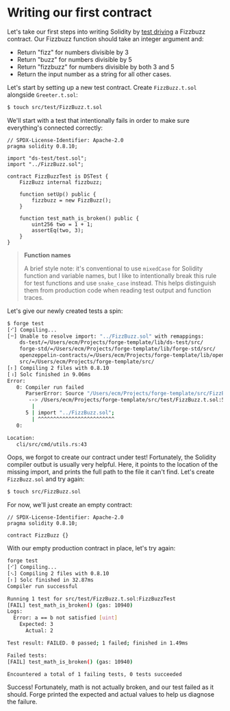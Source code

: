 # Writing our first contract
Let's take our first steps into writing Solidity by [test driving](http://wiki.c2.com/?TestDrivenDevelopment) a Fizzbuzz contract. Our Fizzbuzz function should take an integer argument and:

- Return "fizz" for numbers divisible by 3
- Return "buzz" for numbers divisible by 5
- Return "fizzbuzz" for numbers divisible by both 3 and 5
- Return the input number as a string for all other cases.

Let's start by setting up a new test contract. Create `FizzBuzz.t.sol` alongside `Greeter.t.sol`:

```bash
$ touch src/test/FizzBuzz.t.sol
```

We'll start with a test that intentionally fails in order to make sure everything's connected correctly:

```solidity
// SPDX-License-Identifier: Apache-2.0
pragma solidity 0.8.10;

import "ds-test/test.sol";
import "../FizzBuzz.sol";

contract FizzBuzzTest is DSTest {
    FizzBuzz internal fizzbuzz;

    function setUp() public {
        fizzbuzz = new FizzBuzz();
    }

    function test_math_is_broken() public {
        uint256 two = 1 + 1;
        assertEq(two, 3);
    }
}
```

> **Function names**
>
> A brief style note: it's conventional to use `mixedCase` for Solidity function and variable names, but I like to intentionally break this rule for test functions and use `snake_case` instead. This helps distinguish them from production code when reading test output and function traces.

Let's give our newly created tests a spin:

```bash
$ forge test                   
[⠊] Compiling...
[⠒] Unable to resolve import: "../FizzBuzz.sol" with remappings:
    ds-test/=/Users/ecm/Projects/forge-template/lib/ds-test/src/
    forge-std/=/Users/ecm/Projects/forge-template/lib/forge-std/src/
    openzeppelin-contracts/=/Users/ecm/Projects/forge-template/lib/openzeppelin-contracts/
    src/=/Users/ecm/Projects/forge-template/src/
[⠆] Compiling 2 files with 0.8.10
[⠰] Solc finished in 9.06ms
Error: 
   0: Compiler run failed
      ParserError: Source "/Users/ecm/Projects/forge-template/src/FizzBuzz.sol" not found: File not found.
       --> /Users/ecm/Projects/forge-template/src/test/FizzBuzz.t.sol:5:1:
        |
      5 | import "../FizzBuzz.sol";
        | ^^^^^^^^^^^^^^^^^^^^^^^^^
   0: 

Location:
   cli/src/cmd/utils.rs:43
```

Oops, we forgot to create our contract under test! Fortunately, the Solidity compiler outbut is usually very helpful. Here, it points to the location of the missing import, and prints the full path to the file it can't find. Let's create `FizzBuzz.sol` and try again:

```bash
$ touch src/FizzBuzz.sol
```

For now, we'll just create an empty contract:

```solidity
// SPDX-License-Identifier: Apache-2.0
pragma solidity 0.8.10;

contract FizzBuzz {}
```

With our empty production contract in place, let's try again:

```bash
forge test
[⠊] Compiling...
[⠢] Compiling 2 files with 0.8.10
[⠆] Solc finished in 32.87ms
Compiler run successful

Running 1 test for src/test/FizzBuzz.t.sol:FizzBuzzTest
[FAIL] test_math_is_broken() (gas: 10940)
Logs:
  Error: a == b not satisfied [uint]
    Expected: 3
      Actual: 2

Test result: FAILED. 0 passed; 1 failed; finished in 1.49ms

Failed tests:
[FAIL] test_math_is_broken() (gas: 10940)

Encountered a total of 1 failing tests, 0 tests succeeded
```

Success! Fortunately, math is not actually broken, and our test failed as it should. Forge printed the expected and actual values to help us diagnose the failure. 
